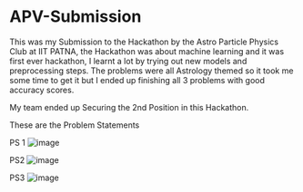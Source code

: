 # APV-Submission

This was my Submission to the Hackathon by the Astro Particle Physics Club at IIT PATNA, the Hackathon was about machine learning and it was first ever hackathon, I learnt a lot by trying out new models and preprocessing steps. The problems were all Astrology themed so it took me some time to get it but I ended up finishing all 3 problems with good accuracy scores.

My team ended up Securing the 2nd Position in this Hackathon.

These are the Problem Statements

PS 1
![image](https://github.com/Voidbruh/APV-Submission/assets/113231110/55450965-30fd-4fb3-92a9-bcba12c3e47a)

PS2
![image](https://github.com/Voidbruh/APV-Submission/assets/113231110/880fb2f5-1ef0-42b2-8fab-524daa03cdf3)


PS3
![image](https://github.com/Voidbruh/APV-Submission/assets/113231110/ffbaf6a4-2c23-4129-9a6d-33abeb705c0c)

